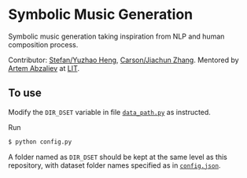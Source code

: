 # Symbolic Music Generation
Symbolic music generation taking inspiration from NLP and human composition process. 

Contributor: [Stefan/Yuzhao Heng](https://stefanheng.github.io), [Carson/Jiachun Zhang](https://github.com/SonyaInSiberia).
Mentored by [Artem Abzaliev](http://artem.site44.com) 
at [LIT](https://lit.eecs.umich.edu/people.html).


## To use 

Modify the `DIR_DSET` variable in file [`data_path.py`](https://github.com/StefanHeng/Symbolic-Music-Generation/blob/master/musicnlp/util/data_path.py) 
as instructed.


Run 
```bash
$ python config.py
```

A folder named as `DIR_DSET` should be kept at the same level as 
this repository, with dataset folder names specified as 
in [`config.json`](https://github.com/StefanHeng/Symbolic-Music-Generation/blob/master/musicnlp/util/config.json).


